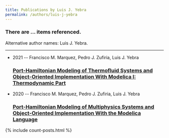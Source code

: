 ```yaml
---
title: Publications by Luis J. Yebra
permalink: /authors/luis-j-yebra
---
```


<h3 id="number-posts">There are ... items referenced.</h3>
<p id='info-authors'>Alternative author names: Luis J. Yebra.</p>
<hr />
<ul class="post-list">
<li><span class='post-meta'>2021 -- Francisco M. Marquez, Pedro J. Zufiria, Luis J. Yebra</span><h3><a class='post-link' href="{{ site.baseurl }}/port-hamiltonian-modeling-of-thermofluid-systems-and-object-oriented-implementation-with-modelica-i-thermodynamic-part">Port-Hamiltonian Modeling of Thermofluid Systems and Object-Oriented Implementation With Modelica I: Thermodynamic Part</a></h3></li>
<li><span class='post-meta'>2020 -- Francisco M. Marquez, Pedro J. Zufiria, Luis J. Yebra</span><h3><a class='post-link' href="{{ site.baseurl }}/port-hamiltonian-modeling-of-multiphysics-systems-and-object-oriented-implementation-with-the-modelica-language">Port-Hamiltonian Modeling of Multiphysics Systems and Object-Oriented Implementation With the Modelica Language</a></h3></li>

</ul>
{% include count-posts.html %}
